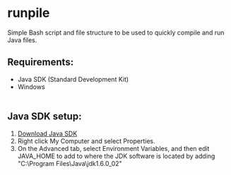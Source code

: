 # runpile

Simple Bash script and file structure to be used to quickly compile and run Java files.  

## Requirements: 
- Java SDK (Standard Development Kit) 
- Windows    <br/><br/>

## Java SDK setup: 
1.  [Download Java SDK](http://www.oracle.com/technetwork/java/javase/downloads/jdk8-downloads-2133151.html)   <br/>
2.  Right click My Computer and select Properties.
2.  On the Advanced tab, select Environment Variables, and then edit JAVA_HOME to add to where the JDK software is located by adding "C:\Program Files\Java\jdk1.6.0_02"
<br/><br/>
